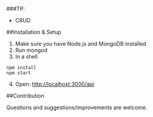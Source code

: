 
###TP:

* CRUD


##Installation & Setup
1. Make sure you have Node.js and MongoDB installed
2. Run mongod
3. In a shell

```
npm install 
npm start
```
		
4. Open: [http://localhost:3000/api](http://localhost:3000/api)



##Contribution

Questions and suggestions/improvements are welcome.
